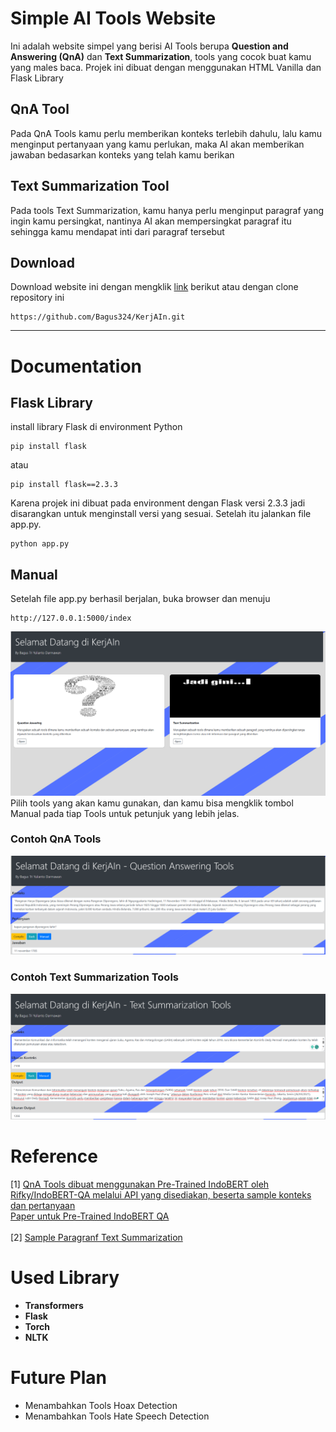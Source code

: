 # Simple AI Tools Website

Ini adalah website simpel yang berisi AI Tools berupa **Question and Answering (**QnA**)** dan **Text Summarization**, tools yang cocok buat kamu yang males baca.
Projek ini dibuat dengan menggunakan HTML Vanilla dan Flask Library

## QnA Tool
Pada QnA Tools kamu perlu memberikan konteks terlebih dahulu, lalu kamu menginput pertanyaan yang kamu perlukan, maka AI akan memberikan jawaban bedasarkan konteks yang telah kamu berikan

## Text Summarization Tool

Pada tools Text Summarization, kamu hanya perlu menginput paragraf yang ingin kamu persingkat, nantinya AI akan mempersingkat paragraf itu sehingga kamu mendapat inti dari paragraf tersebut

## Download
Download website ini dengan mengklik [link](https://drive.google.com/file/d/1_DpWf69U7SAN11ikLVgLJnO_jgMlu6LK/view?usp=sharing) berikut atau dengan clone repository ini
```
https://github.com/Bagus324/KerjAIn.git
```


---

# Documentation
## Flask Library
install library Flask di environment Python

```
pip install flask
```
atau

```
pip install flask==2.3.3
```
Karena projek ini dibuat pada environment dengan Flask versi 2.3.3 jadi disarangkan untuk menginstall versi yang sesuai. Setelah itu jalankan file app.py.

```
python app.py
```
## Manual
Setelah file app.py berhasil berjalan, buka browser dan menuju
```
http://127.0.0.1:5000/index
```
<img src="https://github.com/Bagus324/KerjAIn/blob/main/readme%20assets/index.png"></img>
Pilih tools yang akan kamu gunakan, dan kamu bisa mengklik tombol Manual pada tiap Tools untuk petunjuk yang lebih jelas.
### Contoh QnA Tools
<img src="https://github.com/Bagus324/KerjAIn/blob/main/readme%20assets/qa.png"></img>
### Contoh Text Summarization Tools
<img src="https://github.com/Bagus324/KerjAIn/blob/main/readme%20assets/ts.png"></img>
# Reference
[1] [QnA Tools dibuat menggunakan Pre-Trained IndoBERT oleh Rifky/IndoBERT-QA melalui API yang disediakan, beserta sample konteks dan pertanyaan](https://huggingface.co/Rifky/Indobert-QA) <br/>
[Paper untuk Pre-Trained IndoBERT QA](https://aclanthology.org/2020.coling-main.66.pdf) <br> <br>
[2] [Sample Paragranf Text Summarization](https://www.kominfo.go.id/content/detail/34136/siaran-pers-no-143hmkominfo042021-tentang-sejak-2018-kominfo-tangani-3640-ujaran-kebencian-berbasis-sara-di-ruang-digital/0/siaran_pers)
# Used Library
- **Transformers**
- **Flask**
- **Torch**
- **NLTK**
# Future Plan
- Menambahkan Tools Hoax Detection
- Menambahkan Tools Hate Speech Detection
